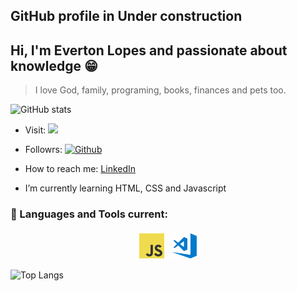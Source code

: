 ## **GitHub profile in Under construction**

## Hi, I'm Everton Lopes and passionate about knowledge :grin:
> I love God, family, programing, books, finances and pets too.



![GitHub stats](https://github-readme-stats.vercel.app/api?username=EvertonLopes&show_icons=true&theme=tokyonight)

- Visit: ![](https://visitor-badge.laobi.icu/badge?page_id=Evertonlopes.EvertonLopes)
- Followrs: [![Github](https://img.shields.io/github/followers/EvertonLopes?label=Follow&style=social)](https://github.com/EvertonLopes)

- How to reach me: [LinkedIn](https://www.linkedin.com/in/everton-lopes-costa)
- I’m currently learning HTML, CSS and Javascript




### 🧰 Languages and Tools current:
<p align="center">
<img src="https://raw.githubusercontent.com/github/explore/80688e429a7d4ef2fca1e82350fe8e3517d3494d/topics/javascript/javascript.png" alt="Javascript" height="40" style="vertical-align:top; margin:4px">
<img src="https://raw.githubusercontent.com/github/explore/80688e429a7d4ef2fca1e82350fe8e3517d3494d/topics/visual-studio-code/visual-studio-code.png" alt="VS Code" height="40" style="vertical-align:top; margin:4px">
</p>

![Top Langs](https://github-readme-stats.vercel.app/api/top-langs/?username=EvertonLopes&theme=tokyonight)

<!--
**EvertonLopes/EvertonLopes** is a ✨ _special_ ✨ repository because its `README.md` (this file) appears on your GitHub profile.

Here are some ideas to get you started:

- 🔭 I’m currently working on ...
- 🌱 I’m currently learning ...
- 👯 I’m looking to collaborate on ...
- 🤔 I’m looking for help with ...
- 💬 Ask me about ...
- 📫 How to reach me: ...
- 😄 Pronouns: ...
- ⚡ Fun fact: ...
-->

